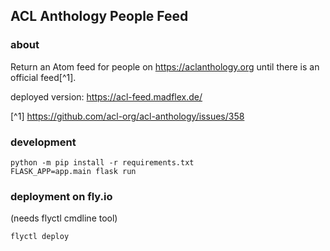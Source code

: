 ## ACL Anthology People Feed

### about

Return an Atom feed for people on https://aclanthology.org until there is an official feed[^1].

deployed version: https://acl-feed.madflex.de/

[^1] https://github.com/acl-org/acl-anthology/issues/358

### development

```
python -m pip install -r requirements.txt
FLASK_APP=app.main flask run
```


### deployment on fly.io

(needs flyctl cmdline tool)

```
flyctl deploy
```
